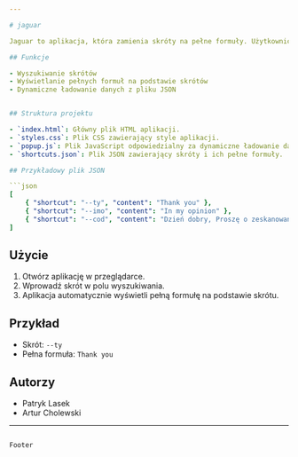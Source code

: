 ```yaml
---

# jaguar

Jaguar to aplikacja, która zamienia skróty na pełne formuły. Użytkownicy mogą wprowadzać skróty, a aplikacja automatycznie zamienia je na pełne teksty.

## Funkcje

- Wyszukiwanie skrótów
- Wyświetlanie pełnych formuł na podstawie skrótów
- Dynamiczne ładowanie danych z pliku JSON


## Struktura projektu

- `index.html`: Główny plik HTML aplikacji.
- `styles.css`: Plik CSS zawierający style aplikacji.
- `popup.js`: Plik JavaScript odpowiedzialny za dynamiczne ładowanie danych i interakcje użytkownika.
- `shortcuts.json`: Plik JSON zawierający skróty i ich pełne formuły.

## Przykładowy plik JSON

```json
[
    { "shortcut": "--ty", "content": "Thank you" },
    { "shortcut": "--imo", "content": "In my opinion" },
    { "shortcut": "--cod", "content": "Dzień dobry, Proszę o zeskanowanie kodów kalibracji skanera, wyślemy państ..." }
]
```

## Użycie

1. Otwórz aplikację w przeglądarce.
2. Wprowadź skrót w polu wyszukiwania.
3. Aplikacja automatycznie wyświetli pełną formułę na podstawie skrótu.

## Przykład

- Skrót: `--ty`
- Pełna formuła: `Thank you`

## Autorzy

- Patryk Lasek
- Artur Cholewski


---
```

Footer
